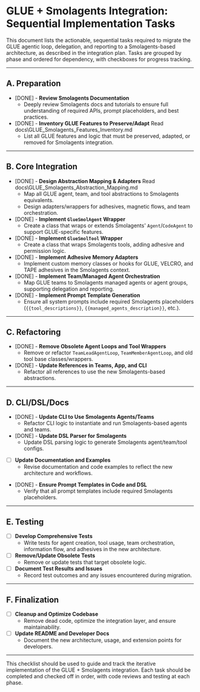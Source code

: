 # GLUE + Smolagents Integration: Sequential Implementation Tasks

This document lists the actionable, sequential tasks required to migrate the GLUE agentic loop, delegation, and reporting to a Smolagents-based architecture, as described in the integration plan. Tasks are grouped by phase and ordered for dependency, with checkboxes for progress tracking.

---

## A. Preparation
- [DONE] - **Review Smolagents Documentation**
  - Deeply review Smolagents docs and tutorials to ensure full understanding of required APIs, prompt placeholders, and best practices.
- [DONE] - **Inventory GLUE Features to Preserve/Adapt** Read docs\GLUE_Smolagents_Features_Inventory.md
  - List all GLUE features and logic that must be preserved, adapted, or removed for Smolagents integration.

---

## B. Core Integration
- [DONE] - **Design Abstraction Mapping & Adapters** Read docs\GLUE_Smolagents_Abstraction_Mapping.md
  - Map all GLUE agent, team, and tool abstractions to Smolagents equivalents.
  - Design adapters/wrappers for adhesives, magnetic flows, and team orchestration.
- [DONE] - **Implement `GlueSmolAgent` Wrapper**
  - Create a class that wraps or extends Smolagents' `Agent`/`CodeAgent` to support GLUE-specific features.
- [DONE] - **Implement `GlueSmolTool` Wrapper**
  - Create a class that wraps Smolagents tools, adding adhesive and permission logic.
- [DONE] - **Implement Adhesive Memory Adapters**
  - Implement custom memory classes or hooks for GLUE, VELCRO, and TAPE adhesives in the Smolagents context.
- [DONE] - **Implement Team/Managed Agent Orchestration**
  - Map GLUE teams to Smolagents managed agents or agent groups, supporting delegation and reporting.
- [DONE] - **Implement Prompt Template Generation**
  - Ensure all system prompts include required Smolagents placeholders (`{{tool_descriptions}}`, `{{managed_agents_description}}`, etc.).

---

## C. Refactoring
- [DONE] - **Remove Obsolete Agent Loops and Tool Wrappers**
  - Remove or refactor `TeamLeadAgentLoop`, `TeamMemberAgentLoop`, and old tool base classes/wrappers.
- [DONE] - **Update References in Teams, App, and CLI**
  - Refactor all references to use the new Smolagents-based abstractions.

---

## D. CLI/DSL/Docs
- [DONE] - **Update CLI to Use Smolagents Agents/Teams**
  - Refactor CLI logic to instantiate and run Smolagents-based agents and teams.
- [DONE] - **Update DSL Parser for Smolagents**
  - Update DSL parsing logic to generate Smolagents agent/team/tool configs.
- [ ] **Update Documentation and Examples**
  - Revise documentation and code examples to reflect the new architecture and workflows.
- [DONE] - **Ensure Prompt Templates in Code and DSL**
  - Verify that all prompt templates include required Smolagents placeholders.

---

## E. Testing
- [ ] **Develop Comprehensive Tests**
  - Write tests for agent creation, tool usage, team orchestration, information flow, and adhesives in the new architecture.
- [ ] **Remove/Update Obsolete Tests**
  - Remove or update tests that target obsolete logic.
- [ ] **Document Test Results and Issues**
  - Record test outcomes and any issues encountered during migration.

---

## F. Finalization
- [ ] **Cleanup and Optimize Codebase**
  - Remove dead code, optimize the integration layer, and ensure maintainability.
- [ ] **Update README and Developer Docs**
  - Document the new architecture, usage, and extension points for developers.

---

This checklist should be used to guide and track the iterative implementation of the GLUE + Smolagents integration. Each task should be completed and checked off in order, with code reviews and testing at each phase.
